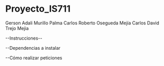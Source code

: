 # Proyecto_IS711
Gerson Adali Murillo Palma
Carlos Roberto Osegueda Mejía
Carlos David Trejo Mejia

--Instrucciones--



--Dependencias a instalar



--Cómo realizar peticiones